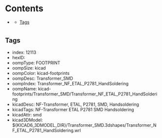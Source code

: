 



Contents
========

* [](#)
	* [Tags](#tags)

# 

## Tags

- index: 12113
- hexID: 
- oompType: FOOTPRINT
- oompSize: kicad
- oompColor: kicad-footprints
- oompDesc: Transformer_SMD
- oompIndex: Transformer_NF_ETAL_P2781_HandSoldering
- oompName: kicad-footprints/Transformer_SMD/Transformer_NF_ETAL_P2781_HandSoldering
- kicadDesc: NF-Transformer, ETAL, P2781, SMD, Handsoldering
- kicadTags: NF-Transformer ETAL P2781 SMD Handsoldering
- kicadAttr: smd
- kicad3DModel: ${KICAD6_3DMODEL_DIR}/Transformer_SMD.3dshapes/Transformer_NF_ETAL_P2781_HandSoldering.wrl
